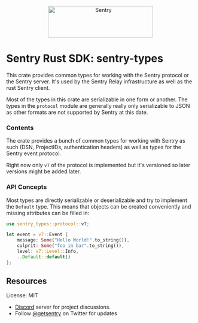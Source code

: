 <p align="center">
  <a href="https://sentry.io/?utm_source=github&utm_medium=logo" target="_blank">
    <img src="https://sentry-brand.storage.googleapis.com/sentry-wordmark-dark-280x84.png" alt="Sentry" width="280" height="84">
  </a>
</p>

# Sentry Rust SDK: sentry-types

This crate provides common types for working with the Sentry protocol or the
Sentry server.  It's used by the Sentry Relay infrastructure as well as the
rust Sentry client.

Most of the types in this crate are serializable in one form or another.
The types in the `protocol` module are generally really only serializable
to JSON as other formats are not supported by Sentry at this date.

### Contents

The crate provides a bunch of common types for working with Sentry as
such (DSN, ProjectIDs, authentication headers) as well as types for
the Sentry event protocol.

Right now only `v7` of the protocol is implemented but it's versioned
so later versions might be added later.

### API Concepts

Most types are directly serializable or deserializable and try to implement
the `Default` type.  This means that objects can be created conveniently
and missing attributes can be filled in:

```rust
use sentry_types::protocol::v7;

let event = v7::Event {
    message: Some("Hello World!".to_string()),
    culprit: Some("foo in bar".to_string()),
    level: v7::Level::Info,
    ..Default::default()
};
```

## Resources

License: MIT

- [Discord](https://discord.gg/ez5KZN7) server for project discussions.
- Follow [@getsentry](https://twitter.com/getsentry) on Twitter for updates
